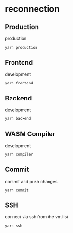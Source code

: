 # reconnection

## Production

production

```sh
yarn production
```

## Frontend

development

```sh
yarn frontend
```

## Backend

development

```sh
yarn backend
```

## WASM Compiler

development

```sh
yarn compiler
```

## Commit

commit and push changes 

```sh
yarn commit
```

## SSH

connect via ssh from the vm.list
```sh
yarn ssh
```
